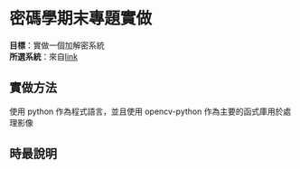 # 密碼學期末專題實做

**目標**：實做一個加解密系統\
**所選系統**：來自[link](https://cccisa.ccisa.org.tw/article/view/1901/0#:~:text=%E5%82%B3%E7%B5%B1%E7%9A%84%E5%8A%A0%E5%AF%86%E6%B3%95%E9%9C%80%E8%A6%81,%E9%9A%B1%E8%97%8F%E7%9A%84%E6%A9%9F%E5%AF%86%E8%A8%8A%E6%81%AF%E3%80%82)

## 實做方法

使用 python 作為程式語言，並且使用 opencv-python 作為主要的函式庫用於處理影像

## 時最說明 

```python

```